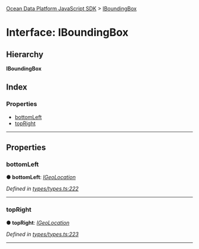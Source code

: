 [Ocean Data Platform JavaScript SDK](../README.md) > [IBoundingBox](../interfaces/iboundingbox.md)

# Interface: IBoundingBox

## Hierarchy

**IBoundingBox**

## Index

### Properties

* [bottomLeft](iboundingbox.md#bottomleft)
* [topRight](iboundingbox.md#topright)

---

## Properties

<a id="bottomleft"></a>

###  bottomLeft

**● bottomLeft**: *[IGeoLocation](igeolocation.md)*

*Defined in [types/types.ts:222](https://github.com/C4IROcean/ODP-sdk-js/blob/17df383/source/types/types.ts#L222)*

___
<a id="topright"></a>

###  topRight

**● topRight**: *[IGeoLocation](igeolocation.md)*

*Defined in [types/types.ts:223](https://github.com/C4IROcean/ODP-sdk-js/blob/17df383/source/types/types.ts#L223)*

___

